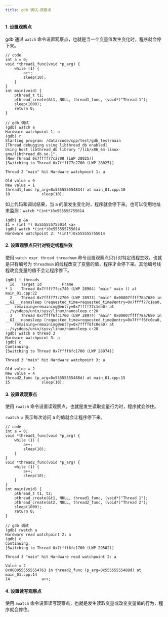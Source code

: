 ```yaml
---
title: gdb 调试-观察点
---
```


#### 1. 设置观察点

gdb 通过 `watch` 命令设置观察点，也就是当一个变量值发生变化时，程序就会停下来。

```
// code
int a = 0;
void *thread1_func(void *p_arg) {
    while (1) {
        a++;
        sleep(10);
    }
}
int main(void) {
    pthread_t t1;
    pthread_create(&t1, NULL, thread1_func, (void*)"Thread 1");
    sleep(1000);
    return 0;
}

// gdb 调试
(gdb) watch a
Hardware watchpoint 1: a
(gdb) r
Starting program: /data/code/cpp/test/gdb_test/main 
[Thread debugging using libthread_db enabled]
Using host libthread_db library "/lib/x86_64-linux-gnu/libthread_db.so.1".
[New Thread 0x7ffff77c2700 (LWP 28025)]
[Switching to Thread 0x7ffff77c2700 (LWP 28025)]

Thread 2 "main" hit Hardware watchpoint 1: a

Old value = 0
New value = 1
thread1_func (p_arg=0x555555554834) at main_01.cpp:10
10              sleep(10);
```

如上代码和调试结果，当 a 的值发生变化时，程序就会停下来。也可以使用地址来监测：`watch *(int*)0x555555755014`

```
(gdb) p &a
$1 = (int *) 0x555555755014 <a>
(gdb) watch *(int*)0x555555755014
Hardware watchpoint 2: *(int*)0x555555755014
```

#### 2. 设置观察点只针对特定线程生效

使用 `watch expr thread threadnum` 命令设置观察点只针对特定线程生效，也就是只有编号为 `threadnum` 的线程改变了变量的值，程序才会停下来。其他编号线程改变变量的值不会让程序停下。 

```
(gdb) i threads
  Id   Target Id         Frame 
* 1    Thread 0x7ffff7fcc740 (LWP 28904) "main" main () at main_01.cpp:22
  2    Thread 0x7ffff77c2700 (LWP 28973) "main" 0x00007ffff78a7680 in __GI___nanosleep (requested_time=requested_time@entry=0x7ffff77c1ea0, 
    remaining=remaining@entry=0x7ffff77c1ea0) at ../sysdeps/unix/sysv/linux/nanosleep.c:28
  3    Thread 0x7ffff6fc1700 (LWP 28974) "main" 0x00007ffff78a7680 in __GI___nanosleep (requested_time=requested_time@entry=0x7ffff6fc0ea0, 
    remaining=remaining@entry=0x7ffff6fc0ea0) at ../sysdeps/unix/sysv/linux/nanosleep.c:28
(gdb) watch a thread 3
Hardware watchpoint 3: a
(gdb) c
Continuing.
[Switching to Thread 0x7ffff6fc1700 (LWP 28974)]

Thread 3 "main" hit Hardware watchpoint 3: a

Old value = 2
New value = 4
thread2_func (p_arg=0x55555555488d) at main_01.cpp:15
15              sleep(10);
```

#### 3. 设置读观察点

使用 `rwatch` 命令设置读观察点，也就是发生读取变量行为时，程序就会停住。

`rwatch a` 表示每次访问 a 的值就会让程序停下来。

```
// code
int a = 0;
void *thread1_func(void *p_arg) {
    while (1) {
        a++;
        sleep(10);
    }
}
void *thread2_func(void *p_arg) {
    while (1) {
        a++;
        sleep(10);
    }
}
int main(void) {
    pthread_t t1, t2;
    pthread_create(&t1, NULL, thread1_func, (void*)"Thread 1");
    pthread_create(&t2, NULL, thread2_func, (void*)"Thread 2");
    sleep(1000);
    return 0;
}

// gdb 调试
(gdb) rwatch a
Hardware read watchpoint 2: a
(gdb) c
Continuing.
[Switching to Thread 0x7ffff6fc1700 (LWP 29502)]

Thread 3 "main" hit Hardware read watchpoint 2: a

Value = 2
0x0000555555554763 in thread2_func (p_arg=0x55555555488d) at main_01.cpp:14
14              a++;
```

#### 4. 设置读写观察点

使用 `awatch` 命令设置读写观察点，也就是发生读取变量或改变变量值的行为，程序就会停住。